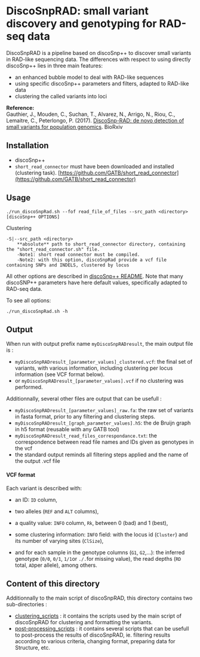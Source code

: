 # DiscoSnpRAD: small variant discovery and genotyping for RAD-seq data


DiscoSnpRAD is a pipeline based on discoSnp++ to discover small variants in RAD-like sequencing data. The differences with respect to using directly discoSnp++ lies in three main features:   
* an enhanced bubble model to deal with RAD-like sequences 
* using specific discoSnp++ parameters and filters, adapted to RAD-like data
* clustering the called variants into loci

**Reference:**   
Gauthier, J., Mouden, C.,  Suchan, T., Alvarez, N., Arrigo, N., Riou, C., Lemaitre, C., Peterlongo, P. (2017). [DiscoSnp-RAD: de novo detection of small variants for population genomics](https://www.biorxiv.org/content/early/2017/11/09/216747). BioRxiv

## Installation

* discoSnp++
* `short_read_connector` must have been downloaded and installed (clustering task). [https://github.com/GATB/short_read_connector](https://github.com/GATB/short_read_connector)


## Usage

```
./run_discoSnpRad.sh --fof read_file_of_files --src_path <directory> [discoSnp++ OPTIONS]
```

Clustering
```
-S|--src_path <directory>
    **absolute** path to short_read_connector directory, containing the "short_read_connector.sh" file. 
    -Note1: short read connector must be compiled.
    -Note2: with this option, discoSnpRad provide a vcf file containing SNPs and INDELS, clustered by locus
```

All other options are described in [discoSnp++ README](../README.md). Note that many discoSNP++ parameters have here default values, specifically adapted to RAD-seq data.

To see all options:
```
./run_discoSnpRad.sh -h
```


## Output

When run with output prefix name `myDiscoSnpRADresult`, the main output file is :

* `myDiscoSnpRADresult_[parameter_values]_clustered.vcf`: the final set of variants, with various information, including clustering per locus information (see VCF format below).
* or `myDiscoSnpRADresult_[parameter_values].vcf` if no clustering was performed.

Additionnally, several other files are output that can be usefull :

* `myDiscoSnpRADresult_[parameter_values]_raw.fa`: the raw set of variants in fasta format, prior to any filtering and clustering steps.
* `myDiscoSnpRADresult_[graph_parameter_values].h5`: the de Bruijn graph in h5 format (reusable with any GATB tool)
* `myDiscoSnpRADresult_read_files_correspondance.txt`: the correspondence between read file names and IDs given as genotypes in the vcf
* the standard output reminds all filtering steps applied and the name of the output .vcf file

#### VCF format

Each variant is described with: 

* an ID: `ID` column, 

* two alleles (`REF` and `ALT` columns), 

* a quality value: `INFO` column, `Rk`, between 0 (bad) and 1 (best),

* some clustering information: `INFO` field: with the locus id (`Cluster`) and its number of varying sites (`ClSize`),

* and for each sample in the genotype columns (`G1`, `G2`,...): the inferred genotype (`0/0`, `0/1`, `1/1`or `./.`for missing value), the read depths (`RD` total, `AD`per allele), among others.

  


## Content of this directory

Additionnally to the main script of discoSnpRAD, this directory contains two sub-directories :   
* [clustering_scripts](clustering_scripts/) : it contains the scripts used by the main script of discoSnpRAD for clustering and formatting the variants.
* [post-processing_scripts](post-processing_scripts/) : it contains several scripts that can be usefull to post-process the results of discoSnpRAD, ie. filtering results according to various criteria, changing format, preparing data for Structure, etc.



